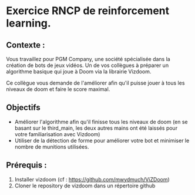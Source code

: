 # Exercice RNCP de reinforcement learning. 

## Contexte :

Vous travaillez pour PGM Company, une société spécialisée dans la création de bots de jeux vidéos. Un de vos collègues à préparer un algorithme basique qui joue à Doom via la librairie Vizdoom. 

Ce collègue vous demande de l'améliorer afin qu'il puisse jouer à tous les niveaux de doom et faire le score maximal. 

## Objectifs

* Améliorer l'algorithme afin qu'il finisse tous les niveaux de doom (en se basant sur le third_main, les deux autres mains ont été laissés pour votre familiarisation avec Vizdoom)
* Utiliser de la détection de forme pour améliorer votre bot et minimiser le nombre de munitions utilisées.

## Prérequis : 

1) Installer vizdoom (cf : https://github.com/mwydmuch/ViZDoom)
2) Cloner le repository de vizdoom dans un répertoire github

